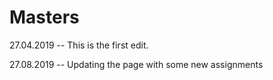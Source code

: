 # Masters
27.04.2019 -- This is the first edit.

27.08.2019 -- Updating the page with some new assignments
